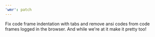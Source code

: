 ```yaml
---
'wmr': patch
---
```


Fix code frame indentation with tabs and remove ansi codes from code frames logged in the browser. And while we're at it make it pretty too!
